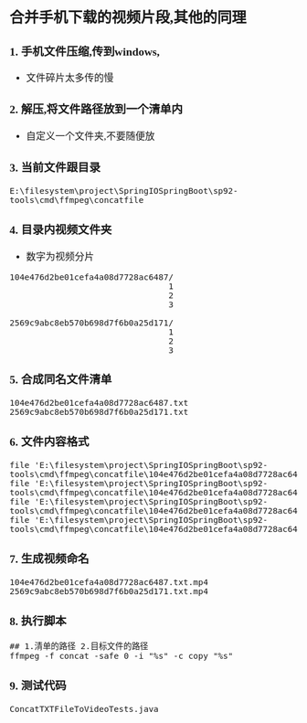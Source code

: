 <span  style="font-family: Simsun,serif; font-size: 17px; ">

## 合并手机下载的视频片段,其他的同理

### 1. 手机文件压缩,传到windows,

- 文件碎片太多传的慢

### 2. 解压,将文件路径放到一个清单内

- 自定义一个文件夹,不要随便放

### 3. 当前文件跟目录

~~~
E:\filesystem\project\SpringIOSpringBoot\sp92-tools\cmd\ffmpeg\concatfile
~~~~

### 4. 目录内视频文件夹

- 数字为视频分片
~~~
104e476d2be01cefa4a08d7728ac6487/
                                1
                                2
                                3
                                
2569c9abc8eb570b698d7f6b0a25d171/
                                1
                                2
                                3
~~~

### 5. 合成同名文件清单

~~~
104e476d2be01cefa4a08d7728ac6487.txt
2569c9abc8eb570b698d7f6b0a25d171.txt
~~~

### 6. 文件内容格式

~~~
file 'E:\filesystem\project\SpringIOSpringBoot\sp92-tools\cmd\ffmpeg\concatfile\104e476d2be01cefa4a08d7728ac6487\0'
file 'E:\filesystem\project\SpringIOSpringBoot\sp92-tools\cmd\ffmpeg\concatfile\104e476d2be01cefa4a08d7728ac6487\1'
file 'E:\filesystem\project\SpringIOSpringBoot\sp92-tools\cmd\ffmpeg\concatfile\104e476d2be01cefa4a08d7728ac6487\2'
file 'E:\filesystem\project\SpringIOSpringBoot\sp92-tools\cmd\ffmpeg\concatfile\104e476d2be01cefa4a08d7728ac6487\3'
~~~

### 7. 生成视频命名

~~~
104e476d2be01cefa4a08d7728ac6487.txt.mp4
2569c9abc8eb570b698d7f6b0a25d171.txt.mp4
~~~

### 8. 执行脚本

~~~
## 1.清单的路径 2.目标文件的路径
ffmpeg -f concat -safe 0 -i "%s" -c copy "%s"
~~~

### 9. 测试代码

~~~
ConcatTXTFileToVideoTests.java
~~~

</span>